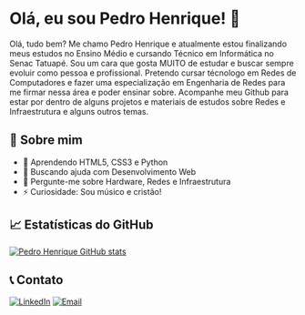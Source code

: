 # Olá, eu sou Pedro Henrique! 👋

Olá, tudo bem? Me chamo Pedro Henrique e atualmente estou finalizando meus estudos no Ensino Médio e cursando Técnico em Informática no Senac Tatuapé. Sou um cara que gosta MUITO de estudar e buscar sempre evoluir como pessoa e profissional. Pretendo cursar técnologo em Redes de Computadores e fazer uma especialização em Engenharia de Redes para me firmar nessa área e poder ensinar sobre. Acompanhe meu Github para estar por dentro de alguns projetos e materiais de estudos sobre Redes e Infraestrutura e alguns outros temas.

## 🚀 Sobre mim

- 🌱 Aprendendo HTML5, CSS3 e Python
- 🤔 Buscando ajuda com Desenvolvimento Web
- 💬 Pergunte-me sobre Hardware, Redes e Infraestrutura
- ⚡ Curiosidade: Sou músico e cristão!


## 📈 Estatísticas do GitHub

[![Pedro Henrique GitHub stats](https://github-readme-stats.vercel.app/api?username=pedrohreismarques&show_icons=true&theme=radical)](https://github.com/pedrohreismarques/github-readme-stats)

## 📞 Contato

[![LinkedIn](https://img.shields.io/badge/LinkedIn-0077B5?style=for-the-badge&logo=linkedin&logoColor=white)](https://linkedin.com/in/pedrohreismarques)
[![Email](https://img.shields.io/badge/Gmail-D14836?style=for-the-badge&logo=gmail&logoColor=white)](mailto:pedrohreismarques@gmail.com)
